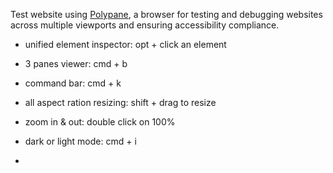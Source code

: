 Test website using <a href="https://polypane.app">Polypane</a>, a browser for testing and debugging websites across multiple viewports and ensuring accessibility compliance.

- unified element inspector: opt + click an element

- 3 panes viewer: cmd + b

- command bar: cmd + k

- all aspect ration resizing: shift + drag to resize

- zoom in & out: double click on 100%

- dark or light mode: cmd + i

- 
